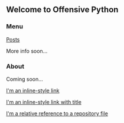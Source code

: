 ## Welcome to Offensive Python

### Menu
[Posts](../blob/master/LICENSE)

More info soon...

### About

Coming soon...

[I'm an inline-style link](https://www.google.com)

[I'm an inline-style link with title](https://www.google.com "Google's Homepage")

[I'm a relative reference to a repository file](../blob/master/LICENSE)
